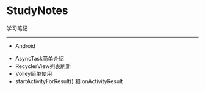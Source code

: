 # StudyNotes
学习笔记

--- 

+ Android   
 - AsyncTask简单介绍
 - RecyclerView列表刷新
 - Volley简单使用
 - startActivityForResult() 和 onActivityResult
